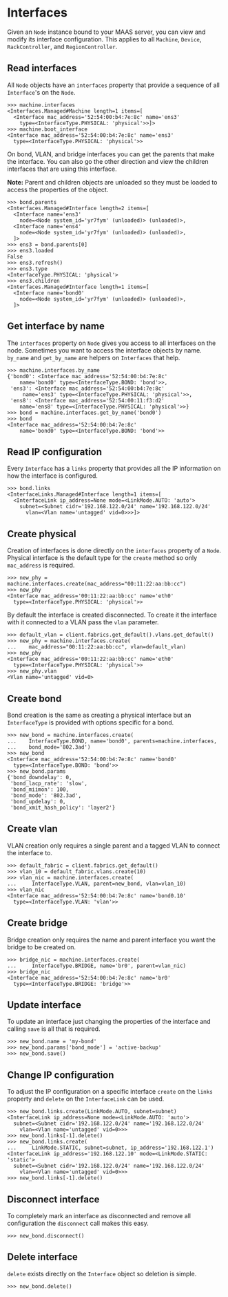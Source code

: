 <h1>Interfaces</h1>

Given an ``Node`` instance bound to your MAAS server, you can
view and modify its interface configuration. This applies to all ``Machine``,
``Device``, ``RackController``, and ``RegionController``.

## Read interfaces

All ``Node`` objects have an ``interfaces`` property that provide a sequence of
all ``Interface``'s on the ``Node``.

```pycon
>>> machine.interfaces
<Interfaces.Managed#Machine length=1 items=[
  <Interface mac_address='52:54:00:b4:7e:8c' name='ens3'
    type=<InterfaceType.PHYSICAL: 'physical'>>]>
>>> machine.boot_interface
<Interface mac_address='52:54:00:b4:7e:8c' name='ens3'
  type=<InterfaceType.PHYSICAL: 'physical'>>
```

On bond, VLAN, and bridge interfaces you can get the parents that make the
interface. You can also go the other direction and view the children interfaces
that are using this interface.

**Note:** Parent and children objects are unloaded so they must be loaded to
access the properties of the object.

```pycon
>>> bond.parents
<Interfaces.Managed#Interface length=2 items=[
  <Interface name='ens3'
    node=<Node system_id='yr7fym' (unloaded)> (unloaded)>,
  <Interface name='ens4'
    node=<Node system_id='yr7fym' (unloaded)> (unloaded)>,
  ]>
>>> ens3 = bond.parents[0]
>>> ens3.loaded
False
>>> ens3.refresh()
>>> ens3.type
<InterfaceType.PHYSICAL: 'physical'>
>>> ens3.children
<Interfaces.Managed#Interface length=1 items=[
  <Interface name='bond0'
    node=<Node system_id='yr7fym' (unloaded)> (unloaded)>,
  ]>
```

## Get interface by name

The ``interfaces`` property on ``Node`` gives you access to all interfaces on
the node. Sometimes you want to access the interface objects by name.
``by_name`` and ``get_by_name`` are helpers on ``Interfaces`` that help.

```pycon
>>> machine.interfaces.by_name
{'bond0': <Interface mac_address='52:54:00:b4:7e:8c'
    name='bond0' type=<InterfaceType.BOND: 'bond'>>,
 'ens3': <Interface mac_address='52:54:00:b4:7e:8c'
     name='ens3' type=<InterfaceType.PHYSICAL: 'physical'>>,
 'ens8': <Interface mac_address='52:54:00:11:f3:d2'
    name='ens8' type=<InterfaceType.PHYSICAL: 'physical'>>}
>>> bond = machine.interfaces.get_by_name('bond0')
>>> bond
<Interface mac_address='52:54:00:b4:7e:8c'
    name='bond0' type=<InterfaceType.BOND: 'bond'>>
```

## Read IP configuration

Every ``Interface`` has a ``links`` property that provides all the IP
information on how the interface is configured.

```pycon
>>> bond.links
<InterfaceLinks.Managed#Interface length=1 items=[
  <InterfaceLink ip_address=None mode=<LinkMode.AUTO: 'auto'>
    subnet=<Subnet cidr='192.168.122.0/24' name='192.168.122.0/24'
      vlan=<Vlan name='untagged' vid=0>>>]>
```

## Create physical

Creation of interfaces is done directly on the ``interfaces`` property of a
``Node``. Physical interface is the default type for the ``create`` method so
only ``mac_address`` is required.

```pycon
>>> new_phy = machine.interfaces.create(mac_address="00:11:22:aa:bb:cc")
>>> new_phy
<Interface mac_address='00:11:22:aa:bb:cc' name='eth0'
  type=<InterfaceType.PHYSICAL: 'physical'>>
```

By default the interface is created disconnected. To create it the interface
with it connected to a VLAN pass the ``vlan`` parameter.

```pycon
>>> default_vlan = client.fabrics.get_default().vlans.get_default()
>>> new_phy = machine.interfaces.create(
...    mac_address="00:11:22:aa:bb:cc", vlan=default_vlan)
>>> new_phy
<Interface mac_address='00:11:22:aa:bb:cc' name='eth0'
  type=<InterfaceType.PHYSICAL: 'physical'>>
>>> new_phy.vlan
<Vlan name='untagged' vid=0>
```

## Create bond

Bond creation is the same as creating a physical interface but an
``InterfaceType`` is provided with options specific for a bond.

```pycon
>>> new_bond = machine.interfaces.create(
...    InterfaceType.BOND, name='bond0', parents=machine.interfaces,
...    bond_mode='802.3ad')
>>> new_bond
<Interface mac_address='52:54:00:b4:7e:8c' name='bond0'
  type=<InterfaceType.BOND: 'bond'>>
>>> new_bond.params
{'bond_downdelay': 0,
 'bond_lacp_rate': 'slow',
 'bond_miimon': 100,
 'bond_mode': '802.3ad',
 'bond_updelay': 0,
 'bond_xmit_hash_policy': 'layer2'}
```

## Create vlan

VLAN creation only requires a single parent and a tagged VLAN to connect
the interface to.

```pycon
>>> default_fabric = client.fabrics.get_default()
>>> vlan_10 = default_fabric.vlans.create(10)
>>> vlan_nic = machine.interfaces.create(
...     InterfaceType.VLAN, parent=new_bond, vlan=vlan_10)
>>> vlan_nic
<Interface mac_address='52:54:00:b4:7e:8c' name='bond0.10'
  type=<InterfaceType.VLAN: 'vlan'>>
```

## Create bridge

Bridge creation only requires the name and parent interface you want the
bridge to be created on.

```pycon
>>> bridge_nic = machine.interfaces.create(
...     InterfaceType.BRIDGE, name='br0', parent=vlan_nic)
>>> bridge_nic
<Interface mac_address='52:54:00:b4:7e:8c' name='br0'
  type=<InterfaceType.BRIDGE: 'bridge'>>
```

## Update interface

To update an interface just changing the properties of the interface and
calling ``save`` is all that is required.

```pycon
>>> new_bond.name = 'my-bond'
>>> new_bond.params['bond_mode'] = 'active-backup'
>>> new_bond.save()
```

## Change IP configuration

To adjust the IP configuration on a specific interface ``create`` on the
``links`` property and ``delete`` on the ``InterfaceLink`` can be used.

```pycon
>>> new_bond.links.create(LinkMode.AUTO, subnet=subnet)
<InterfaceLink ip_address=None mode=<LinkMode.AUTO: 'auto'>
  subnet=<Subnet cidr='192.168.122.0/24' name='192.168.122.0/24'
    vlan=<Vlan name='untagged' vid=0>>>
>>> new_bond.links[-1].delete()
>>> new_bond.links.create(
...     LinkMode.STATIC, subnet=subnet, ip_address='192.168.122.1')
<InterfaceLink ip_address='192.168.122.10' mode=<LinkMode.STATIC: 'static'>
  subnet=<Subnet cidr='192.168.122.0/24' name='192.168.122.0/24'
    vlan=<Vlan name='untagged' vid=0>>>
>>> new_bond.links[-1].delete()
```

## Disconnect interface

To completely mark an interface as disconnected and remove all configuration
the ``disconnect`` call makes this easy.

```
>>> new_bond.disconnect()
```

## Delete interface

``delete`` exists directly on the ``Interface`` object so deletion is simple.

```pycon
>>> new_bond.delete()
```
